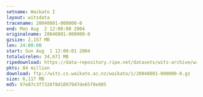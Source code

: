 ```yaml
---
setname: Waikato I
layout: witsdata
tracename: 20040801-000000-0
end: Mon Aug  2 12:00:00 2004
originalname: 20040801-000000-0
gzsize: 2,157 MB
len: 24:00:00
start: Sun Aug  1 12:00:01 2004
totalwirelen: 34,671 MB
ripedownload: https://data-repository.ripe.net/datasets/wits-archive/waikato/1/20040801-000000-0.gz
pkts: 84 million
download: ftp://wits.cs.waikato.ac.nz/waikato/1/20040801-000000-0.gz
size: 6,117 MB
md5: 97e87c3f7328f8d10979d7de65f0e805
---
```

